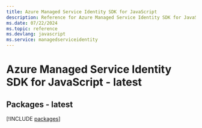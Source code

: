 ```yaml
---
title: Azure Managed Service Identity SDK for JavaScript
description: Reference for Azure Managed Service Identity SDK for JavaScript
ms.date: 07/22/2024
ms.topic: reference
ms.devlang: javascript
ms.service: managedserviceidentity
---
```

# Azure Managed Service Identity SDK for JavaScript - latest
## Packages - latest
[!INCLUDE [packages](managed-service-identity-index.md)]